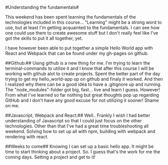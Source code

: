 #Understanding the fundamentals#

This weekend has been spent learning the fundamentals of the technologies included in this course... "Learning" might be a strong word to use, but at least I'm getting acquainted to the fundamentals. I can see how one could use them to create awesome stuff but I don't really feel like I've got the skills to put it all together, yet. 

I have however been able to put together a simple Hello World app with React and Webpack that can be found under my gh-pages on github. 

##Github:##
Using github is a new thing for me. I'm trying to learn the terminal-commands to utilize it and I know that after this course I will be working with github alot to create projects. Spent the better part of the day trying to get my hello_world-app up on github and finaly it worked. And then I realized why there can be a good idéa to have  a .gitignore up and running. The "node_modules"-folder got big, fast... live and learn I guess. 
However! From what I've learned so far nothing but great thoughts pop up regarding GitHub and I don't have any good excuse for not utilizing it sooner! Shame on me. 

##Javascript, Webpack and React:##
Well.. Frankly I wish I had better understanding of Javascript so that I could just focus on the other technologies. Other than that I've had a great time troubleshooting all weekend. Solving how to set up all with npm, building with webpack and rendering with react. 

##Weeks to come##
Knowing I can set up a basic hello app. It might be time to start thinking about a project. So. I guess that's the work for me the coming days. Setting a project and get to it! 